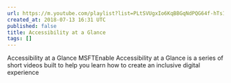 ```yaml
---
url: https://m.youtube.com/playlist?list=PLtSVUgxIo6KqBBGqNdPQG64f-hTs1YxFM
created_at: 2018-07-13 16:31 UTC
published: false
title: Accessibility at a Glance
tags: []
---
```


Accessibility at a Glance
MSFTEnable
Accessibility at a Glance is a series of short videos built to help you learn how to create an inclusive digital experience
